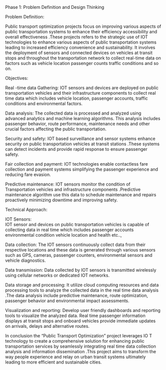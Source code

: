  Phase 1: Problem Definition and Design Thinking 


Problem Definition: 

Public transport optimization projects focus on improving various aspects of public transportation systems to enhance their efficiency accessibility and overall effectiveness .These projects refers to the strategic use of IOT technologies to enhance various aspects of public transportation systems leading to increased efficiency convenience and sustainability. It involves the deployment of sensors and connected devices on vehicles at transit stops and throughout the transportation network to collect real-time data on factors such as vehicle location passenger counts traffic conditions and so on.

Objectives:

Real -time data Gathering:
IOT sensors and devices are deployed on public transportation vehicles and their infrastructure components to collect real time data which includes vehicle location, passenger accounts, traffic conditions and environmental factors.

Data analysis: 
The collected data is processed and analyzed using advanced analytics and machine learning algorithms. This analysis includes passenger behavior, route performance, maintenance needs and other crucial factors affecting the public transportation. 

Security and safety:
 IOT based surveillance and sensor systems enhance security on public transportation vehicles at transit stations .These systems can detect incidents and provide rapid response to ensure passenger safety.

Fair collection and payment:
 IOT technologies enable contactless fare collection and payment systems simplifying the passenger experience and reducing fare evasion.


 Predictive maintenance:
 IOT sensors monitor the condition of Transportation vehicles and infrastructure components .Predictive maintenance algorithm use this data to schedule maintenance and repairs proactively minimizing downtime and improving safety.

Technical Approach:

IOT Sensors:  
IOT sensor and devices on public transportation vehicles is capable of collecting data in real time which includes passenger accounts environmental condition vehicle location and health etc..,

Data collection:
The IOT sensors continuously collect data from their respective locations and these data is generated through various sensors such as GPS, cameras, passenger counters, environmental sensors and vehicle diagnostics.

Data transmission:
Data collected by IOT sensors is transmitted wirelessly using cellular networks or dedicated IOT networks.

Data storage and processing:
It utilize cloud computing resources and data processing tools to analyze the collected data in the real time data analysis .The data analysis include predictive maintenance, route optimization, passenger behavior and environmental impact assessments.

Visualization and reporting:
Develop user friendly dashboards and reporting tools to visualize the analyzed data. Real time passenger information displays at transit stops and onboard vehicles provide immediate updates on arrivals, delays and alternative routes.

In conclusion the “Public Transport Optimization” project leverages IO T technology to create a comprehensive solution for enhancing public transportation services by seamlessly integrating real time data collection analysis and information dissemination .This project aims to transform the way people experience and relay on urban transit systems ultimately leading to more efficient and sustainable cities.


